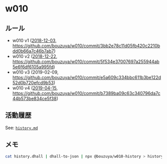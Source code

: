 # w010

## ルール

- w010 v1 ([2018-12-03][], https://github.com/bouzuya/w010/commit/3bb2e78c11d05fb420c2210bdd0b66a7c46b7ab7)
- w010 v2 ([2018-12-22][], https://github.com/bouzuya/w010/commit/5f534e37007697a255944ab5e6f6df6105a995fd)
- w010 v3 (2019-02-09, https://github.com/bouzuya/w010/commit/e5a609c334bbc611b3be122d52d0b720efcd9b53)
- w010 v4 ([2019-04-15][], https://github.com/bouzuya/w010/commit/b7389ba09c63c340796da7c44b573be834ce5f38)

## 活動履歴

See: [`history.md`](history.md)

## メモ

```bash
cat history.dhall | dhall-to-json | npx @bouzuya/w010-history > history.md
```

[2018-12-03]: https://blog.bouzuya.net/2018/12/03/
[2018-12-22]: https://blog.bouzuya.net/2018/12/22/
[2019-04-15]: https://blog.bouzuya.net/2019/04/15/
